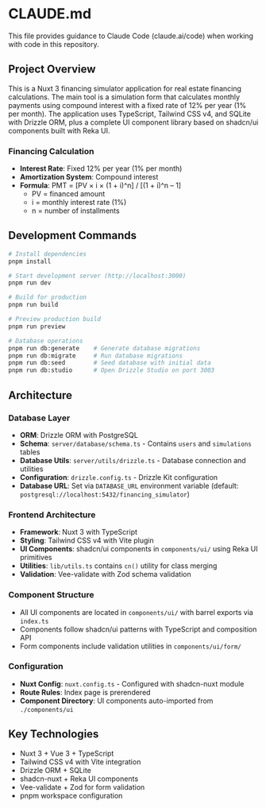 # CLAUDE.md

This file provides guidance to Claude Code (claude.ai/code) when working with code in this repository.

## Project Overview

This is a Nuxt 3 financing simulator application for real estate financing calculations. The main tool is a simulation form that calculates monthly payments using compound interest with a fixed rate of 12% per year (1% per month). The application uses TypeScript, Tailwind CSS v4, and SQLite with Drizzle ORM, plus a complete UI component library based on shadcn/ui components built with Reka UI.

### Financing Calculation
- **Interest Rate**: Fixed 12% per year (1% per month)
- **Amortization System**: Compound interest
- **Formula**: PMT = [PV × i × (1 + i)^n] / [(1 + i)^n – 1]
  - PV = financed amount
  - i = monthly interest rate (1%)
  - n = number of installments

## Development Commands

```bash
# Install dependencies
pnpm install

# Start development server (http://localhost:3000)
pnpm run dev

# Build for production
pnpm run build

# Preview production build
pnpm run preview

# Database operations
pnpm run db:generate    # Generate database migrations
pnpm run db:migrate     # Run database migrations
pnpm run db:seed        # Seed database with initial data
pnpm run db:studio      # Open Drizzle Studio on port 3003
```

## Architecture

### Database Layer
- **ORM**: Drizzle ORM with PostgreSQL
- **Schema**: `server/database/schema.ts` - Contains `users` and `simulations` tables
- **Database Utils**: `server/utils/drizzle.ts` - Database connection and utilities
- **Configuration**: `drizzle.config.ts` - Drizzle Kit configuration
- **Database URL**: Set via `DATABASE_URL` environment variable (default: `postgresql://localhost:5432/financing_simulator`)

### Frontend Architecture
- **Framework**: Nuxt 3 with TypeScript
- **Styling**: Tailwind CSS v4 with Vite plugin
- **UI Components**: shadcn/ui components in `components/ui/` using Reka UI primitives
- **Utilities**: `lib/utils.ts` contains `cn()` utility for class merging
- **Validation**: Vee-validate with Zod schema validation

### Component Structure
- All UI components are located in `components/ui/` with barrel exports via `index.ts`
- Components follow shadcn/ui patterns with TypeScript and composition API
- Form components include validation utilities in `components/ui/form/`

### Configuration
- **Nuxt Config**: `nuxt.config.ts` - Configured with shadcn-nuxt module
- **Route Rules**: Index page is prerendered
- **Component Directory**: UI components auto-imported from `./components/ui`

## Key Technologies
- Nuxt 3 + Vue 3 + TypeScript
- Tailwind CSS v4 with Vite integration
- Drizzle ORM + SQLite
- shadcn-nuxt + Reka UI components
- Vee-validate + Zod for form validation
- pnpm workspace configuration